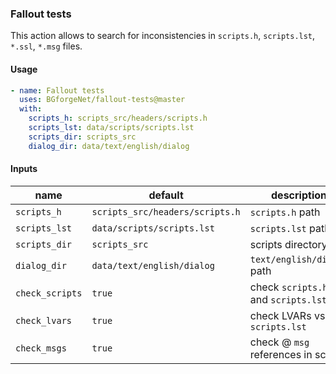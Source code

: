 ### Fallout tests

This action allows to search for inconsistencies in `scripts.h`, `scripts.lst`, `*.ssl`, `*.msg` files.

#### Usage

```yaml
- name: Fallout tests
  uses: BGforgeNet/fallout-tests@master
  with:
    scripts_h: scripts_src/headers/scripts.h
    scripts_lst: data/scripts/scripts.lst
    scripts_dir: scripts_src
    dialog_dir: data/text/english/dialog
```

#### Inputs

| name            | default                         | description                         |
| --------------- | ------------------------------- | ----------------------------------- |
| `scripts_h`     | `scripts_src/headers/scripts.h` | `scripts.h` path                    |
| `scripts_lst`   | `data/scripts/scripts.lst`      | `scripts.lst` path                  |
| `scripts_dir`   | `scripts_src`                   | scripts directory                   |
| `dialog_dir`    | `data/text/english/dialog`      | `text/english/dialog` path          |
| `check_scripts` | `true`                          | check `scripts.h` and `scripts.lst` |
| `check_lvars`   | `true`                          | check LVARs vs `scripts.lst`        |
| `check_msgs`    | `true`                          | check @ `msg` references in scripts |
